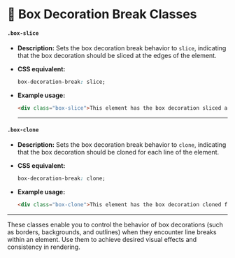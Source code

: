 # 🎨 Box Decoration Break Classes  

#### **`.box-slice`**  
- **Description:** Sets the box decoration break behavior to `slice`, indicating that the box decoration should be sliced at the edges of the element.  

- **CSS equivalent:**  
  ```css
  box-decoration-break: slice;
  ```  

- **Example usage:**  
  ```html
  <div class="box-slice">This element has the box decoration sliced at its edges.</div>
  ```  

    ---  

#### **`.box-clone`**  
- **Description:** Sets the box decoration break behavior to `clone`, indicating that the box decoration should be cloned for each line of the element.  

- **CSS equivalent:**  
  ```css
  box-decoration-break: clone;
  ```  

- **Example usage:**  
  ```html
  <div class="box-clone">This element has the box decoration cloned for each line.</div>
  ```  

---  

These classes enable you to control the behavior of box decorations (such as borders, backgrounds, and outlines) when they encounter line breaks within an element. Use them to achieve desired visual effects and consistency in rendering.